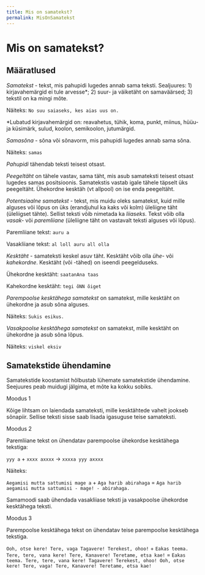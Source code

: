 ```yaml
---
title: Mis on samatekst?
permalink: MisOnSamatekst
---
```

              
# Mis on samatekst?

## Määratlused

*Samatekst* - tekst, mis pahupidi lugedes annab sama teksti. Sealjuures: 1) kirjavahemärgid ei tule arvesse*; 2) suur- ja väiketäht on samaväärsed; 3) tekstil on ka mingi mõte.

Näiteks: `No suu saiaseks, kes aias uus on.`

*Lubatud kirjavahemärgid on: reavahetus, tühik, koma, punkt, miinus, hüüu- ja küsimärk, sulud, koolon, semikoolon, jutumärgid.

*Samasõna* - sõna või sõnavorm, mis pahupidi lugedes annab sama sõna.

Näiteks: `samas`

*Pahupidi* tähendab teksti teisest otsast.

*Peegeltäht* on tähele vastav, sama täht, mis asub samateksti teisest otsast lugedes samas positsioonis. Samatekstis vastab igale tähele täpselt üks peegeltäht. Ühekordne kesktäh (vt allpool) on ise enda peegeltäht.

*Potentsiaalne samatekst* - tekst, mis muidu oleks samatekst, kuid mille alguses või lõpus on üks (erandjuhul ka kaks või kolm) üleliigne täht (üleliigset tähte). Sellist teksti võib nimetada ka *liiaseks*. Tekst võib olla *vasak-* või *paremliiane* (üleliigne täht on vastavalt teksti alguses või lõpus).

Paremliiane tekst: `auru a`

Vasakliiane tekst: `al loll auru all olla`

*Kesktäht* - samateksti keskel asuv täht. Kesktäht võib olla *ühe-* või *kahekordne*. Kesktäht (või -tähed) on iseendi peegelduseks.

Ühekordne kesktäht: `saatanAna taas`

Kahekordne kesktäht: `tegi õNN õiget`

*Parempoolse kesktähega samatekst* on samatekst, mille kesktäht on ühekordne ja asub sõna alguses.

Näiteks: `Sukis esikus.`

*Vasakpoolse kesktähega samatekst* on samatekst, mille kesktäht on ühekordne ja asub sõna lõpus.

Näiteks: `viskel eksiv`

## Samatekstide ühendamine

Samatekstide koostamist hõlbustab lühemate samatekstide ühendamine. Seejuures peab muidugi jälgima, et mõte ka kokku sobiks.

Moodus 1

Kõige lihtsam on laiendada samateksti, mille kesktähtede vahelt jookseb sõnapiir. Sellise teksti sisse saab lisada igasuguse teise samateksti.

Moodus 2

Paremliiane tekst on ühendatav parempoolse ühekordse kesktähega tekstiga:

`yyy a` + `xxxx axxxx` -> `xxxxa yyy axxxx`

Näiteks:

`Aegamisi mutta sattumisi mage a` + `Aga harib abirahaga` = `Aga harib aegamisi mutta sattumisi - mage! - abirahaga.`

Samamoodi saab ühendada vasakliiase teksti ja vasakpoolse ühekordse kesktähega teksti.

Moodus 3

Parempoolse kesktähega tekst on ühendatav teise parempoolse kesktähega tekstiga.

`Ooh, otse kere! Tere, vaga Tagavere! Terekest, ohoo!` + `Eakas teema. Tere, tere, vana kere! Tere, Kanavere! Teretame, etsa kae!` = `Eakas teema. Tere, tere, vana kere! Tagavere! Terekest, ohoo! Ooh, otse kere! Tere, vaga! Tere, Kanavere! Teretame, etsa kae!`

